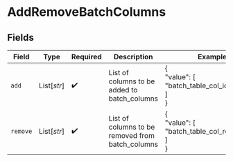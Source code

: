 # AddRemoveBatchColumns


## Fields

| Field                                            | Type                                             | Required                                         | Description                                      | Example                                          |
| ------------------------------------------------ | ------------------------------------------------ | ------------------------------------------------ | ------------------------------------------------ | ------------------------------------------------ |
| `add`                                            | List[*str*]                                      | :heavy_check_mark:                               | List of columns to be added to batch_columns     | {<br/>"value": [<br/>"batch_table_col_id"<br/>]<br/>} |
| `remove`                                         | List[*str*]                                      | :heavy_check_mark:                               | List of columns to be removed from batch_columns | {<br/>"value": [<br/>"batch_table_col_row_count"<br/>]<br/>} |